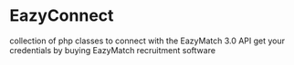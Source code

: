 EazyConnect
===========

collection of php classes to connect with the EazyMatch 3.0 API
get your credentials by buying EazyMatch recruitment software

